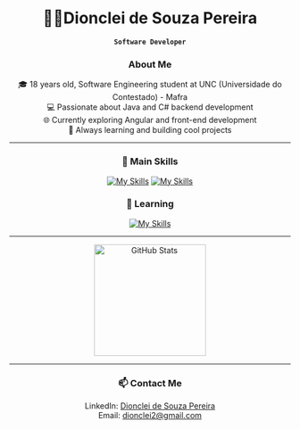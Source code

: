 <div align=center>

# 👨‍💻Dionclei de Souza Pereira

**`Software Developer`**

### About Me
 🎓 18 years old, Software Engineering student at UNC (Universidade do Contestado) - Mafra <br>
 💻 Passionate about Java and C# backend development <br>
 🌐 Currently exploring Angular and front-end development <br>
 🚀 Always learning and building cool projects <br>

</div>

---

<div align=center>

### 🚀 Main Skills

[![My Skills](https://skillicons.dev/icons?i=java,cs,ts,spring,rabbitmq,graphql)](https://skillicons.dev)
[![My Skills](https://skillicons.dev/icons?i=hibernate,bootstrap,dotnet,maven,mysql,jquery)](https://skillicons.dev)

</div>

<div align=center>

### 📝 Learning

[![My Skills](https://skillicons.dev/icons?i=angular,tailwind,mongodb,nodejs)](https://skillicons.dev)

</div>

---

<p align="center">
  <img 
    alt="GitHub Stats" 
    height="200"
    src="https://github-readme-stats.vercel.app/api/top-langs/?username=Dionclei-Pereira&theme=radical&layout=compact&langs_count=9&hide=html,c" 
  />
</p>

---

<div align=center>

### 📫 Contact Me
 LinkedIn: [Dionclei de Souza Pereira](https://www.linkedin.com/in/dionclei-de-souza-pereira-07287726b/) <br>
 Email: dionclei2@gmail.com
      
</div>
